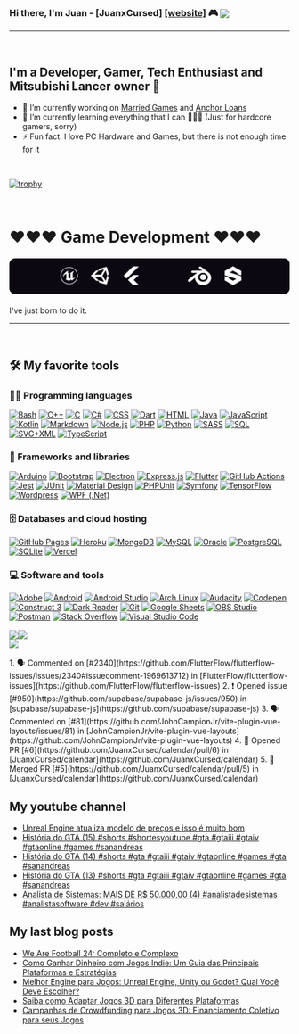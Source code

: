 ### Hi there, I'm Juan - [JuanxCursed] [[website]](https://portfolio.marriedgames.com.br) 🎮  <img align="center" src="https://visitor-badge.glitch.me/badge?page_id=JuanxCursed.JuanxCursed&left_color=black&right_color=red" />
----

<br>

## I'm a Developer, Gamer, Tech Enthusiast and Mitsubishi Lancer owner 🚗

- 🔭 I’m currently working on [Married Games](https://marriedgames.com.br) and [Anchor Loans](https://anchorloans.com)
- 🌱 I’m currently learning everything that I can 🤣🤣🤣 (Just for hardcore gamers, sorry)
- ⚡ Fun fact: I love PC Hardware and Games, but there is not enough time for it

<br>

[![trophy](https://github-profile-trophy.vercel.app/?username=JuanxCursed&column=7)](https://github.com/ryo-ma/github-profile-trophy) 

<br />

# ♥♥♥ Game Development ♥♥♥ 
                       
<p>
  <img src="love-for-games.svg" />
</p>

I've just born to do it.
 
-----

<br>

## 🛠️ My favorite tools

### 👨‍💻 Programming languages

<p>
    <a href="https://github.com/search?q=user%3JuanxCursed+language%3Abash"><img alt="Bash" src="https://img.shields.io/badge/Bash-121011.svg?logo=gnu-bash&logoColor=white"></a>
    <a href="https://github.com/search?q=user%3JuanxCursed+language%3Acpp"><img alt="C++" src="https://custom-icon-badges.herokuapp.com/badge/C++-9C033A.svg?logo=cpp2&logoColor=white"></a>
    <a href="https://github.com/search?q=user%3JuanxCursed+language%3Ac"><img alt="C" src="https://custom-icon-badges.herokuapp.com/badge/C-03599C.svg?logo=c-in-hexagon&logoColor=white"></a>
    <a href="https://github.com/search?q=user%3JuanxCursed+language%3Acsharp"><img alt="C#" src="https://custom-icon-badges.herokuapp.com/badge/C%23-68217A.svg?logo=cs2&logoColor=white"></a>
    <a href="https://github.com/search?q=user%3JuanxCursed+language%3Acss"><img alt="CSS" src="https://img.shields.io/badge/CSS-1572B6.svg?logo=css3&logoColor=white"></a>
    <a href="https://github.com/search?q=user%3JuanxCursed+language%3Adart"><img alt="Dart" src="https://img.shields.io/badge/Dart-15A6C4.svg?logo=dart&logoColor=white"></a>
    <a href="https://github.com/search?q=user%3JuanxCursed+language%3Ahtml"><img alt="HTML" src="https://img.shields.io/badge/HTML-E34F26.svg?logo=html5&logoColor=white"></a>
    <a href="https://github.com/search?q=user%3JuanxCursed+language%3Ajava"><img alt="Java" src="https://img.shields.io/badge/Java-007396.svg?logo=java&logoColor=white"></a>
    <a href="https://github.com/search?q=user%3JuanxCursed+language%3Ajavascript"><img alt="JavaScript" src="https://img.shields.io/badge/JavaScript-F7DF1E.svg?logo=javascript&logoColor=black"></a>
    <a href="https://github.com/search?q=user%3JuanxCursed+language%3Akotlin"><img alt="Kotlin" src="https://img.shields.io/badge/Kotlin-0095D5.svg?logo=Kotlin&logoColor=white"></a>
    <a href="https://github.com/search?q=user%3JuanxCursed+language%3Amarkdown"><img alt="Markdown" src="https://img.shields.io/badge/Markdown-000000.svg?logo=markdown&logoColor=white"></a>
    <a href="https://github.com/search?q=user%3JuanxCursed+language%3Ajavascript"><img alt="Node.js" src="https://img.shields.io/badge/Node.js-43853D.svg?logo=node.js&logoColor=white"></a>
    <a href="https://github.com/search?q=user%3JuanxCursed+language%3Aphp"><img alt="PHP" src="https://img.shields.io/badge/PHP-777BB4.svg?logo=php&logoColor=white"></a>
    <a href="https://github.com/search?q=user%3JuanxCursed+language%3Apython"><img alt="Python" src="https://img.shields.io/badge/Python-14354C.svg?logo=python&logoColor=white"></a>
    <a href="https://github.com/search?q=user%3JuanxCursed+language%3Asass"><img alt="SASS" src="https://img.shields.io/badge/Sass-hotpink.svg?logo=SASS&logoColor=white"></a>
    <a href="https://github.com/search?q=user%3JuanxCursed+language%3Asql"><img alt="SQL" src="https://custom-icon-badges.herokuapp.com/badge/SQL-025E8C.svg?logo=database&logoColor=white"></a>
    <a href="https://github.com/search?q=user%3JuanxCursed+language%3Asvg"><img alt="SVG+XML" src="https://img.shields.io/badge/SVG%2BXML-e0982c.svg?logo=svg&logoColor=white"></a>
    <a href="https://github.com/search?q=user%3JuanxCursed+language%3AtypeScript"><img alt="TypeScript" src="https://img.shields.io/badge/TypeScript-007ACC.svg?logo=typescript&logoColor=white"></a>
</p>

### 🧰 Frameworks and libraries

<p>
    <a href="#"><img alt="Arduino" src="https://img.shields.io/badge/-Arduino-00979D?logo=Arduino&logoColor=white"></a>
    <a href="#"><img alt="Bootstrap" src="https://img.shields.io/badge/Bootstrap-7952B3.svg?logo=bootstrap&logoColor=white"></a>
    <a href="#"><img alt="Electron" src="https://img.shields.io/badge/Electron-20232e.svg?logo=electron&logoColor=white"></a>
    <a href="#"><img alt="Express.js" src="https://img.shields.io/badge/Express.js-404d59.svg?logo=express&logoColor=white"></a>
    <a href="#"><img alt="Flutter" src="https://img.shields.io/badge/Flutter-02569B.svg?logo=flutter&logoColor=white"></a>
    <a href="#"><img alt="GitHub Actions" src="https://img.shields.io/badge/GitHub%20Actions-2671E5.svg?logo=github%20actions&logoColor=white"></a>
    <a href="#"><img alt="Jest" src="https://img.shields.io/badge/Jest-C21325.svg?logo=jest&logoColor=white"></a>
    <a href="#"><img alt="JUnit" src="https://custom-icon-badges.herokuapp.com/badge/JUnit-25A162.svg?logo=check-circle&logoColor=white"></a>
    <a href="#"><img alt="Material Design" src="https://img.shields.io/badge/Material%20Design-0081CB.svg?logo=material-design&logoColor=white"></a>
    <a href="#"><img alt="PHPUnit" src="https://custom-icon-badges.herokuapp.com/badge/PHPUnit-366488.svg?logo=test-tube&logoColor=white"></a>
    <a href="#"><img alt="Symfony" src="https://img.shields.io/badge/Symfony-111111.svg?logo=symfony&logoColor=white"></a>
    <a href="#"><img alt="TensorFlow" src="https://img.shields.io/badge/TensorFlow-FF6F00.svg?logo=TensorFlow&logoColor=white"></a>
    <a href="#"><img alt="Wordpress" src="https://img.shields.io/badge/Wordpress-21759B?logo=wordpress&logoColor=white"></a>
    <a href="#"><img alt="WPF (.Net)" src="https://img.shields.io/badge/WPF-5C2D91?logo=.net&logoColor=white"></a>
</p>

### 🗄️ Databases and cloud hosting

<p>
    <a href="#"><img alt="GitHub Pages" src="https://img.shields.io/badge/GitHub%20Pages-327FC7.svg?logo=github&logoColor=white"></a>
    <a href="#"><img alt="Heroku" src="https://img.shields.io/badge/Heroku-430098.svg?logo=heroku&logoColor=white"></a>
    <a href="#"><img alt="MongoDB" src ="https://img.shields.io/badge/MongoDB-4ea94b.svg?logo=mongodb&logoColor=white"></a>
    <a href="#"><img alt="MySQL" src="https://img.shields.io/badge/MySQL-00f.svg?logo=mysql&logoColor=white"></a>
    <a href="#"><img alt="Oracle" src ="https://img.shields.io/badge/Oracle-F00000.svg?logo=oracle&logoColor=white"></a>
    <a href="#"><img alt="PostgreSQL" src ="https://img.shields.io/badge/PostgreSQL-316192.svg?logo=postgresql&logoColor=white"></a>
    <a href="#"><img alt="SQLite" src ="https://img.shields.io/badge/SQLite-07405e.svg?logo=sqlite&logoColor=white"></a>
    <a href="#"><img alt="Vercel" src="https://img.shields.io/badge/Vercel-000000.svg?logo=vercel&logoColor=white"></a>
</p>

### 💻 Software and tools

<p>
    <a href="#"><img alt="Adobe" src="https://img.shields.io/badge/Adobe-FF0000.svg?logo=adobe&logoColor=white"></a>
    <a href="#"><img alt="Android" src="https://img.shields.io/badge/Android-3DDC84?logo=android&logoColor=white"></a>
    <a href="#"><img alt="Android Studio" src="https://img.shields.io/badge/Android%20Studio-008678.svg?logo=android-studio&logoColor=white"></a>
    <a href="#"><img alt="Arch Linux" src="https://img.shields.io/badge/Arch%20Linux-1793D1.svg?logo=arch-linux&logoColor=white"></a>
    <a href="#"><img alt="Audacity" src="https://img.shields.io/badge/-Audacity-0000CC?logo=audacity&logoColor=white"></a>
    <a href="#"><img alt="Codepen" src="https://img.shields.io/badge/Codepen-000000.svg?logo=codepen&logoColor=white"></a>
    <a href="#"><img alt="Construct 3" src="https://img.shields.io/badge/Construct%203-00b56a.svg?logo=construct-3&logoColor=white"></a>
    <a href="#"><img alt="Dark Reader" src="https://img.shields.io/badge/-Dark%20Reader-141E24?logo=dark-reader&logoColor=white"></a>
    <a href="#"><img alt="Git" src="https://img.shields.io/badge/Git-F05033.svg?logo=git&logoColor=white"></a>
    <a href="#"><img alt="Google Sheets" src="https://img.shields.io/badge/Google%20Sheets-34A853.svg?logo=google%20sheets&logoColor=white"></a>
    <a href="#"><img alt="OBS Studio" src="https://img.shields.io/badge/-OBS%20Studio-302E31?logo=obs-studio&logoColor=white"></a>
    <a href="#"><img alt="Postman" src="https://img.shields.io/badge/Postman-FF6C37?logo=postman&logoColor=white"></a>
    <a href="#"><img alt="Stack Overflow" src="https://img.shields.io/badge/-Stack%20Overflow-FE7A16?logo=stack-overflow&logoColor=white"></a>
    <a href="#"><img alt="Visual Studio Code" src="https://img.shields.io/badge/Visual%20Studio%20Code-0078d7.svg?logo=visual-studio-code&logoColor=white"></a>
</p>

<!-- [![JuanxCursed's GitHub stats](https://github-readme-stats.vercel.app/api?username=JuanxCursed&show_icons=true)](https://github.com/JuanxCursed/github-readme-stats) --> 
<!-- [![Top Langs](https://github-readme-stats.vercel.app/api/top-langs/?username=JuanxCursed)](https://github.com/JuanxCursed/github-readme-stats) --> 

<p style="display: flex;">
  <a href="https://github.com/JuanxCursed/github-readme-stats" style="display:inline-block">
    <img align="center" src="https://github-readme-stats.vercel.app/api?username=JuanxCursed&show_icons=true" style="display: inline-block" /> <br>
    <img src="http://github-readme-streak-stats.herokuapp.com?user=JuanxCursed&hide_border=true&date_format=M%20j%5B%2C%20Y%5D" style="display: inline-block" />
  </a>
  <a href="https://github.com/JuanxCursed/github-readme-stats"  style="display:inline-block">
    <img align="center" src="https://github-readme-stats.vercel.app/api/top-langs/?username=JuanxCursed" />
  </a> 
</p>
<!--START_SECTION:activity-->
1. 🗣 Commented on [#2340](https://github.com/FlutterFlow/flutterflow-issues/issues/2340#issuecomment-1969613712) in [FlutterFlow/flutterflow-issues](https://github.com/FlutterFlow/flutterflow-issues)
2. ❗ Opened issue [#950](https://github.com/supabase/supabase-js/issues/950) in [supabase/supabase-js](https://github.com/supabase/supabase-js)
3. 🗣 Commented on [#81](https://github.com/JohnCampionJr/vite-plugin-vue-layouts/issues/81) in [JohnCampionJr/vite-plugin-vue-layouts](https://github.com/JohnCampionJr/vite-plugin-vue-layouts)
4. 💪 Opened PR [#6](https://github.com/JuanxCursed/calendar/pull/6) in [JuanxCursed/calendar](https://github.com/JuanxCursed/calendar)
5. 🎉 Merged PR [#5](https://github.com/JuanxCursed/calendar/pull/5) in [JuanxCursed/calendar](https://github.com/JuanxCursed/calendar)
<!--END_SECTION:activity-->

<br/>

  <a href="https://github.com/JuanxCursed/github-readme-stats">
    
  </a>

## My youtube channel

<!-- YOUTUBE:START -->
- [Unreal Engine atualiza modelo de preços e isso é muito bom](https://www.youtube.com/watch?v=rvVGLiuBEE4)
- [História do GTA &lpar;15&rpar; #shorts #shortesyoutube  #gta #gtaiii #gtaiv #gtaonline  #games #sanandreas](https://www.youtube.com/watch?v=sq1Huk2bKFg)
- [História do GTA &lpar;14&rpar; #shorts #gta #gtaiii #gtaiv #gtaonline  #games #gta #sanandreas](https://www.youtube.com/watch?v=j66BX2CU2-A)
- [História do GTA &lpar;13&rpar; #shorts #gta #gtaiii #gtaiv #gtaonline  #games #gta #sanandreas](https://www.youtube.com/watch?v=wbqZYakhhms)
- [Analista de Sistemas: MAIS DE R$ 50.000,00 &lpar;4&rpar; #analistadesistemas #analistasoftware #dev #salários](https://www.youtube.com/watch?v=eFpFz7WeXoE)
<!-- YOUTUBE:END -->

## My last blog posts

<!-- BLOG-POST-LIST:START -->
- [We Are Football 24: Completo e Complexo](https://marriedgames.com.br/analises/we-are-football-24/)
- [Como Ganhar Dinheiro com Jogos Indie: Um Guia das Principais Plataformas e Estratégias](https://marriedgames.com.br/desenvolvimento-de-jogos/como-ganhar-dinheiro-com-jogos-indie/)
- [Melhor Engine para Jogos: Unreal Engine, Unity ou Godot? Qual Você Deve Escolher?](https://marriedgames.com.br/desenvolvimento-de-jogos/melhor-engine-para-jogos/)
- [Saiba como Adaptar Jogos 3D para Diferentes Plataformas](https://marriedgames.com.br/desenvolvimento-de-jogos/adaptar-jogos-3d-para-diferentes-plataformas/)
- [Campanhas de Crowdfunding para Jogos 3D: Financiamento Coletivo para seus Jogos](https://marriedgames.com.br/desenvolvimento-de-jogos/crowdfunding-para-jogos-3d/)
<!-- BLOG-POST-LIST:END -->


